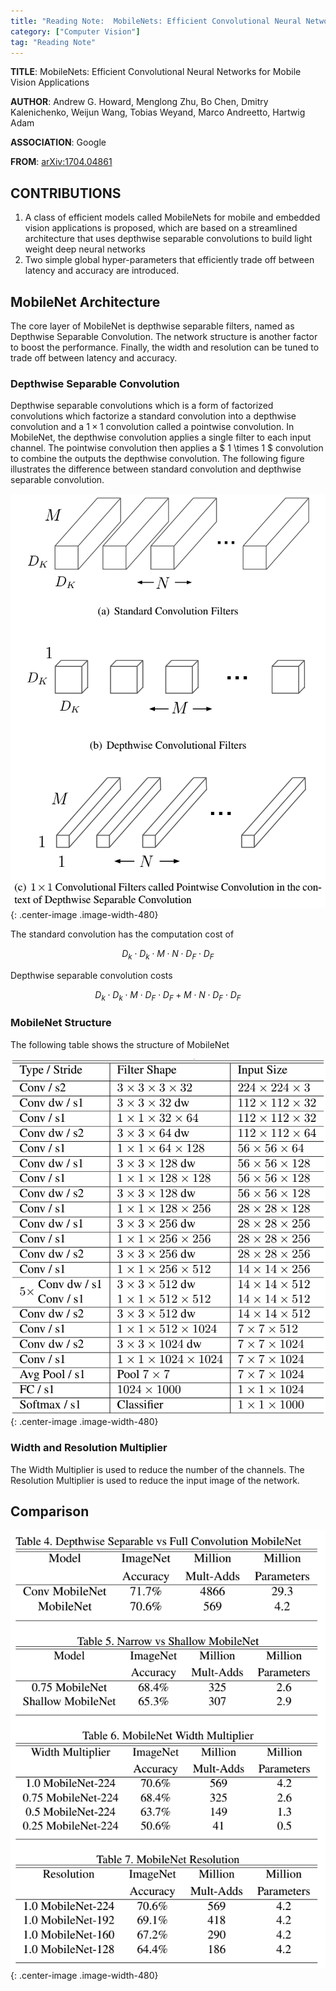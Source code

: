 ```yaml
---
title: "Reading Note:  MobileNets: Efficient Convolutional Neural Networks for Mobile Vision Applications"
category: ["Computer Vision"]
tag: "Reading Note"
---
```


**TITLE**:  MobileNets: Efficient Convolutional Neural Networks for Mobile Vision Applications

**AUTHOR**: Andrew G. Howard, Menglong Zhu, Bo Chen, Dmitry Kalenichenko, Weijun Wang, Tobias Weyand, Marco Andreetto, Hartwig Adam

**ASSOCIATION**: Google

**FROM**: [arXiv:1704.04861](https://arxiv.org/abs/1704.04861)

## CONTRIBUTIONS ##

1. A class of efficient models called MobileNets for mobile and embedded vision applications is proposed, which are based on a streamlined architecture that uses depthwise separable convolutions to build light weight deep neural networks
2. Two simple global hyper-parameters that efficiently trade off between latency and
accuracy are introduced.

## MobileNet Architecture ##

The core layer of MobileNet is depthwise separable filters, named as Depthwise Separable Convolution. The network structure is another factor to boost the performance. Finally, the width and resolution can be tuned to trade off between latency and accuracy.

### Depthwise Separable Convolution ###

Depthwise separable convolutions which is a form of factorized convolutions which factorize a standard convolution into a depthwise convolution and a $1 \times 1$ convolution called a pointwise convolution. In MobileNet, the depthwise convolution applies a single filter to each input channel. The pointwise convolution then applies a $ 1 \times 1 $ convolution to combine the outputs the depthwise convolution. The following figure illustrates the difference between standard convolution and depthwise separable convolution.

![Difference between Standard Convolution and Depthwise Separable Convolution](https://raw.githubusercontent.com/joshua19881228/my_blogs/master/Computer_Vision/Reading_Note/figures/Reading_Note_20170719_MobileNet_0.png "Difference between Standard Convolution and Depthwise Separable Convolution"){: .center-image .image-width-480}

The standard convolution has the computation cost of 

$$ D_{k} \cdot D_{k} \cdot M \cdot N \cdot D_{F} \cdot D_{F} $$

Depthwise separable convolution costs

$$ D_{k} \cdot D_{k} \cdot M \cdot D_{F} \cdot D_{F} + M \cdot N \cdot D_{F} \cdot D_{F} $$

### MobileNet Structure ###

The following table shows the structure of MobileNet

![MobileNet Structure](https://raw.githubusercontent.com/joshua19881228/my_blogs/master/Computer_Vision/Reading_Note/figures/Reading_Note_20170719_MobileNet_1.png "MobileNet Structure"){: .center-image .image-width-480}

### Width and Resolution Multiplier ###

The Width Multiplier is used to reduce the number of the channels. The Resolution Multiplier is used to reduce the input image of the network.

## Comparison ##

![Comparison](https://raw.githubusercontent.com/joshua19881228/my_blogs/master/Computer_Vision/Reading_Note/figures/Reading_Note_20170719_MobileNet_2.png "Comparison"){: .center-image .image-width-480}
